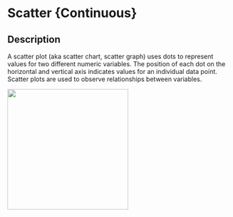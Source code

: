 # Scatter {Continuous}

## Description

A scatter plot (aka scatter chart, scatter graph) uses dots to represent values for two different numeric variables. The position of each dot on the horizontal and vertical axis indicates values for an individual data point. Scatter plots are used to observe relationships between variables.

<img src="image1.jpg" style="width:2.82761in" />
